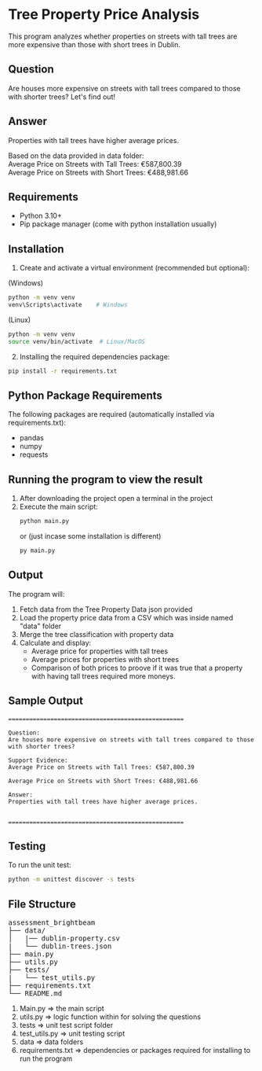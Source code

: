 # Tree Property Price Analysis

This program analyzes whether properties on streets with tall trees are more expensive than those with short trees in Dublin.

## Question
Are houses more expensive on streets with tall trees compared to those with shorter trees? Let's find out!

## Answer
Properties with tall trees have higher average prices.

Based on the data provided in data folder: <br/>
Average Price on Streets with Tall Trees: €587,800.39 <br/>
Average Price on Streets with Short Trees: €488,981.66 


## Requirements

- Python 3.10+
- Pip package manager (come with python installation usually)

## Installation
1. Create and activate a virtual environment (recommended but optional):

(Windows)
```bash
python -m venv venv
venv\Scripts\activate    # Windows
```

(Linux)
```bash
python -m venv venv
source venv/bin/activate  # Linux/MacOS
```

2. Installing the required dependencies package:
```bash
pip install -r requirements.txt
```

## Python Package Requirements
The following packages are required (automatically installed via requirements.txt):
- pandas
- numpy
- requests

## Running the program to view the result
1. After downloading the project open a terminal in the project
2. Execute the main script:
   ```bash
   python main.py
   ```
   or (just incase some installation is different)
   ```bash
   py main.py
   ```

## Output
The program will:
1. Fetch data from the Tree Property Data json provided
2. Load the property price data from a CSV which was inside named "data" folder
3. Merge the tree classification with property data
4. Calculate and display:
    - Average price for properties with tall trees
    - Average prices for properties with short trees
    - Comparison of both prices to proove if it was true that a property with having tall trees required more moneys.
  
## Sample Output
```
==================================================

Question:
Are houses more expensive on streets with tall trees compared to those with shorter trees?

Support Evidence: 
Average Price on Streets with Tall Trees: €587,800.39 

Average Price on Streets with Short Trees: €488,981.66 

Answer:
Properties with tall trees have higher average prices.


==================================================
```
## Testing
To run the unit test:
```bash
python -m unittest discover -s tests
```

## File Structure
<pre>assessment_brightbeam
├── data/
│   |── dublin-property.csv
|   └── dublin-trees.json
├── main.py
├── utils.py
├── tests/
|   └── test_utils.py
├── requirements.txt
└── README.md
</pre>


1. Main.py => the main script
2. utils.py => logic function within for solving the questions
3. tests => unit test script folder
4. test_utils.py => unit testing script
5. data => data folders
6. requirements.txt => dependencies or packages required for installing to run the program
